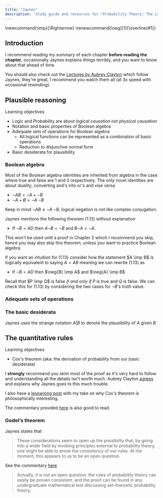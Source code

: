 ```yaml
---
title: "Jaynes"
description: 'Study guide and resources for "Probability Theory: The Logic of Science" by E.T. Jaynes.'
---
```


\newcommand{\imp}{\Rightarrow}
\renewcommand{\neg}[1]{\overline{#1}}

## Introduction

I recommend reading my summary of each chapter **before reading the chapter**, occasionally Jaynes explains things terribly, and you want to know about that ahead of time.

You should also check out the [Lectures by Aubrey Clayton](https://www.youtube.com/playlist?list=PL9v9IXDsJkktefQzX39wC2YG07vw7DsQ_) which follow Jaynes, they're great, I recommend you watch them all (at 3x speed with occasional rewinding).

## Plausible reasoning

Learning objectives

- Logic and Probability are about _logical causation_ not _physical causation_
- Notation and basic properties of Boolean algebra
- Adequate sets of operations for Boolean algebra
  - All logical functions can be represented as a combination of basic operations
  - Reduction to disjunctive normal form
- Basic desiderata for plausibility

### Boolean algebra

Most of the Boolean algebra identities are inherited from algebra in the case where true and false are $1$ and $0$ respectively.
The only novel identities are about _duality_, converting and's into or's and vise versa

- $\neg{AB} = \neg{A} + \neg{B}$
- $\neg{A+B} = \neg{A}\;\neg{B}$

Keep in mind $\neg{AB} \ne \neg{A}\;\neg{B}$, logical negation is not like complex conjugation.

Jaynes mentions the following theorem (1.13) without explanation

- If $\neg{B} = AD$ then $A\neg{B} = \neg{B}$ and $B\neg{A} = \neg{A}$.

This won't be used until a proof in Chapter 2 which I recommend you skip, hence you may also skip this theorem, unless you want to practice Boolean algebra.

If you want an intuition for (1.13) consider how the statement $A \imp B$ is logically equivalent to saying $A = AB$ meaning we can rewrite (1.13) as

- If $\neg{B} = AD$ then $\neg{B} \imp A$ and $\neg{A} \imp B$

Recall that $P \imp Q$ is false _if and only if_ $P$ is true and $Q$ is false. We can check this for (1.13) by considering the two cases for $\neg{B}$'s truth value.

<!-- TODO: maybe I should spell it out more? I'll be here all day though... -->

### Adequate sets of operations

<!-- TODO: Fill out, maybe python program to disjunctive normal form would be cool -->

### The basic desiderata

Jaynes uses the strange notation $A|B$ to denote the plausibility of $A$ given $B$

## The quantitative rules

Learning objectives

- Cox's theorem (aka: the derivation of probability from our basic desiderata)

I **strongly** recommend you skim most of the proof as it's very hard to follow and understanding all the details isn't worth much.
Aubrey Clayton [agrees](https://youtu.be/xAbU0lHSxcg?list=PL9v9IXDsJkktefQzX39wC2YG07vw7DsQ_) and explains why Jaynes goes to this much trouble.

I also have a [lesswrong post](https://www.lesswrong.com/posts/dnn9WhpRecqeRKYhd/don-t-be-afraid-of-the-thousand-year-old-vampire) with my take on why Cox's theorem is philosophically interesting.

The commentary provided [here](https://ksvanhorn.com/bayes/jaynes/node5.html#SECTION00052000000000000000) is also good to read.

### Godel’s theorem

Jaynes states that

> These considerations seem to open up the possibility that, by going into a wider field by invoking principles external to probability theory, one might be able to prove the consistency of our rules. At the moment, this appears to us to be an open question.

See the commentary [here](https://ksvanhorn.com/bayes/jaynes/node5.html#SECTION00053000000000000000)

> Actually, it is not an open question: the rules of probability theory can easily be proven consistent, and the proof can be found in any undergraduate mathematical text discussing set-theoretic probability theory.

<!-- TODO: Include proof of consistency? Do the functional equation arguments imply consistency? -->
